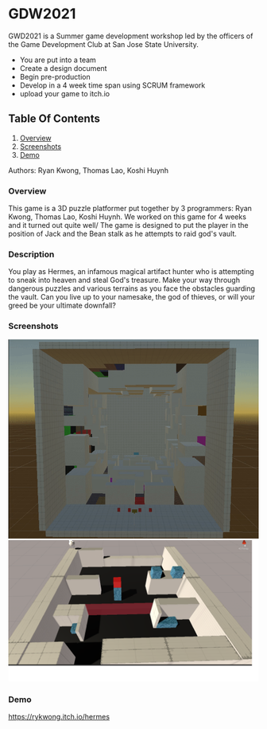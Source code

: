 # GDW2021
  GWD2021 is a Summer game development workshop led by the officers of the Game Development Club at San Jose State University.
  * You are put into a team
  * Create a design document 
  * Begin pre-production
  * Develop in a 4 week time span using SCRUM framework
  * upload your game to itch.io
## Table Of Contents
1. [Overview](#Overview)
2. [Screenshots](#Screenshots)
3. [Demo](#Demo)

Authors: Ryan Kwong, Thomas Lao, Koshi Huynh

### Overview
 
This game is a 3D puzzle platformer put together by 3 programmers: Ryan Kwong, Thomas Lao, Koshi Huynh. We worked on this game for 4 weeks and it turned out quite well/
The game is designed to put the player in the position of Jack and the Bean stalk as he attempts to raid god's vault. 

  
### Description

You play as Hermes, an infamous magical artifact hunter who is attempting to sneak into heaven and steal God's treasure. 
Make your way through dangerous puzzles and various terrains as you face the obstacles guarding the vault. 
Can you live up to your namesake, the god of thieves, or will your greed be your ultimate downfall?  

### Screenshots
<img src="2k9mZv.gif" width="600" />

<img src = "EasyLevel1FirstPuzzle.png" width = "600 " />

 
### Demo

https://rykwong.itch.io/hermes


